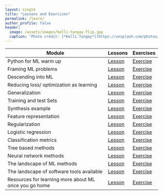 ```yaml
---
layout: single
title: "Lessons and Exercises"
permalink: /learn/
author_profile: false
header:
  image: /assets/images/kelli-tungay-flip.jpg
  caption: "Photo credit: [*Kelli Tungay*](https://unsplash.com/photos/2LJ4rqK2qfU)"
---
```

Module | Lessons | Exercises
-- | -- | --
Python for ML warm up | [Lesson](https://nbviewer.jupyter.org/github/USDA-ARS-GBRU/ml-training-site/blob/master/assets/nb-lessons/01_Python_for_ML_warm_up.ipynb) | [Exercise](https://nbviewer.jupyter.org/github/USDA-ARS-GBRU/ml-training-site/blob/master/assets/nb-exercises/01_Python_for_ML_warm_up.ipynb)
Framing ML problems | [Lesson](https://nbviewer.jupyter.org/github/USDA-ARS-GBRU/ml-training-site/blob/master/assets/nb-lessons/02_Framing_ML_problems.ipynb) | [Exercise](https://nbviewer.jupyter.org/github/USDA-ARS-GBRU/ml-training-site/blob/master/assets/nb-exercises/02_Framing_ML_problems.ipynb)
Descending into ML | [Lesson](https://nbviewer.jupyter.org/github/USDA-ARS-GBRU/ml-training-site/blob/master/assets/nb-lessons/03_Descending_into_ML.ipynb) | [Exercise](https://nbviewer.jupyter.org/github/USDA-ARS-GBRU/ml-training-site/blob/master/assets/nb-exercises/03_Descending_into_ML.ipynb)
Reducing loss/ optimization as  learning | [Lesson](https://nbviewer.jupyter.org/github/USDA-ARS-GBRU/ml-training-site/blob/master/assets/nb-lessons/04_Reducing_loss_optimization_as_learning.ipynb) | [Exercise](https://nbviewer.jupyter.org/github/USDA-ARS-GBRU/ml-training-site/blob/master/assets/nb-exercises/04_Reducing_loss_optimization_as_learning.ipynb)
Generalization | [Lesson](https://nbviewer.jupyter.org/github/USDA-ARS-GBRU/ml-training-site/blob/master/assets/nb-lessons/05_Generalization.ipynb) | [Exercise](https://nbviewer.jupyter.org/github/USDA-ARS-GBRU/ml-training-site/blob/master/assets/nb-exercises/05_Generalization.ipynb)
Training and test Sets | [Lesson](https://nbviewer.jupyter.org/github/USDA-ARS-GBRU/ml-training-site/blob/master/assets/nb-lessons/06_training_and_datasets.ipynb) | [Exercise](https://nbviewer.jupyter.org/github/USDA-ARS-GBRU/ml-training-site/blob/master/assets/nb-exercises/06_training_and_datasets.ipynb)
Synthesis example | [Lesson](https://nbviewer.jupyter.org/github/USDA-ARS-GBRU/ml-training-site/blob/master/assets/nb-lessons/07_synthesis_example.ipynb) | [Exercise](https://nbviewer.jupyter.org/github/USDA-ARS-GBRU/ml-training-site/blob/master/assets/nb-exercises/07_synthesis_example.ipynb)
Feature representation | [Lesson](https://nbviewer.jupyter.org/github/USDA-ARS-GBRU/ml-training-site/blob/master/assets/nb-lessons/08_Feature_representation.ipynb) | [Exercise](https://nbviewer.jupyter.org/github/USDA-ARS-GBRU/ml-training-site/blob/master/assets/nb-exercises/08_Feature_representation.ipynb)
Regularization | [Lesson](https://nbviewer.jupyter.org/github/USDA-ARS-GBRU/ml-training-site/blob/master/assets/nb-lessons/09_Regularization.ipynb) | [Exercise](https://nbviewer.jupyter.org/github/USDA-ARS-GBRU/ml-training-site/blob/master/assets/nb-exercises/09_Regularization.ipynb)
Logistic regression | [Lesson](https://nbviewer.jupyter.org/github/USDA-ARS-GBRU/ml-training-site/blob/master/assets/nb-lessons/10_logistic_regression.ipynb) | [Exercise](https://nbviewer.jupyter.org/github/USDA-ARS-GBRU/ml-training-site/blob/master/assets/nb-exercises/10_logistic_regression.ipynb)
Classification metrics | [Lesson](https://nbviewer.jupyter.org/github/USDA-ARS-GBRU/ml-training-site/blob/master/assets/nb-lessons/11_classification_metrics.ipynb) | [Exercise](https://nbviewer.jupyter.org/github/USDA-ARS-GBRU/ml-training-site/blob/master/assets/nb-exercises/11_classification_metrics.ipynb)
Tree based methods | [Lesson](https://nbviewer.jupyter.org/github/USDA-ARS-GBRU/ml-training-site/blob/master/assets/nb-lessons/12_Tree_based_methods.ipynb) | [Exercise](https://nbviewer.jupyter.org/github/USDA-ARS-GBRU/ml-training-site/blob/master/assets/nb-exercises/12_Tree_based_methods.ipynb)
Neural network methods | [Lesson](https://nbviewer.jupyter.org/github/USDA-ARS-GBRU/ml-training-site/blob/master/assets/nb-lessons/13_neural_network_methods.ipynb) | [Exercise](https://nbviewer.jupyter.org/github/USDA-ARS-GBRU/ml-training-site/blob/master/assets/nb-exercises/13_neural_network_methods.ipynb)
The landscape of ML methods | [Lesson](https://nbviewer.jupyter.org/github/USDA-ARS-GBRU/ml-training-site/blob/master/assets/nb-lessons/14_the_landscape_of_ML_methods.ipynb) | [Exercise](https://nbviewer.jupyter.org/github/USDA-ARS-GBRU/ml-training-site/blob/master/assets/nb-exercises/14_the_landscape_of_ML_methods.ipynb)
The landscape of software tools available | [Lesson](https://nbviewer.jupyter.org/github/USDA-ARS-GBRU/ml-training-site/blob/master/assets/nb-lessons/15_the_landscape_of_ml_software.ipynb) | [Exercise](https://nbviewer.jupyter.org/github/USDA-ARS-GBRU/ml-training-site/blob/master/assets/nb-exercises/15_the_landscape_of_ml_software.ipynb)
Resources for learning more about ML once you go home | [Lesson](https://nbviewer.jupyter.org/github/USDA-ARS-GBRU/ml-training-site/blob/master/assets/nb-lessons/16_Resources_home_ml_learning.ipynb) | [Exercise](https://nbviewer.jupyter.org/github/USDA-ARS-GBRU/ml-training-site/blob/master/assets/nb-exercises/16_Resources_home_ml_learning.ipynb)
